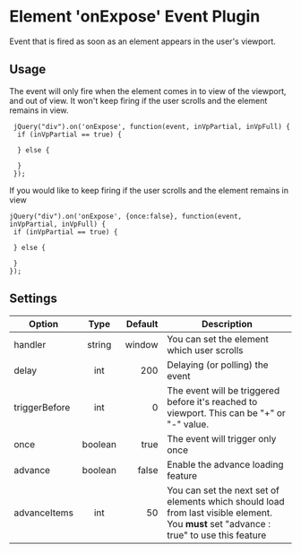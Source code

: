 # Element 'onExpose' Event Plugin
Event that is fired as soon as an element appears in the user's viewport.

## Usage

The event will only fire when the element comes in to view of the viewport, and out of view. It won't keep firing if the user scrolls and the element remains in view.

```
 jQuery("div").on('onExpose', function(event, inVpPartial, inVpFull) {
  if (inVpPartial == true) {

  } else {

  }
 });
```

If you would like to  keep firing if the user scrolls and the element remains in view

```
jQuery("div").on('onExpose', {once:false}, function(event, inVpPartial, inVpFull) {
 if (inVpPartial == true) {

 } else {

 }
});
```

## Settings


| Option        | Type          | Default  | Description                          |
| ------------- |:-------------:| --------:| -------------------------------------|
| handler       | string  | window   | You can set the element which user scrolls |
| delay         | int     | 200      | Delaying (or polling) the event |
| triggerBefore | int     | 0        | The event will be triggered before it's reached to viewport. This can be "+" or "-" value. |
| once          | boolean | true     | The event will trigger only once |
| advance       | boolean | false    | Enable the advance loading feature |
| advanceItems  | int     | 50       | You can set the next set of elements which should load from last visible element. You **must** set "advance : true" to use this feature |
